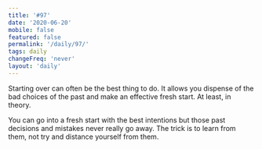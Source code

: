 ```yaml
---
title: '#97'
date: '2020-06-20'
mobile: false
featured: false
permalink: '/daily/97/'
tags: daily
changeFreq: 'never'
layout: 'daily'
---
```


Starting over can often be the best thing to do. It allows you dispense of the bad choices of the past and make an effective fresh start. At least, in theory.

You can go into a fresh start with the best intentions but those past decisions and mistakes never really go away. The trick is to learn from them, not try and distance yourself from them.
